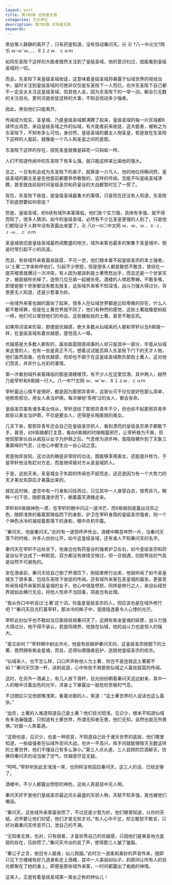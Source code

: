 ```yaml
---
layout: post
title: 第708章 无知者无畏
categories: 太古神王
description: 第708章 无知者无畏
keywords:
---
```


黑伯等人静静的离开了，只有药皇知道，没有惊动秦问天。卍 卍 ?八一中卍文?网 卐 ｗ-ｗ`ｗ、．、８１ｚｗ．ｃｏｍ

如同东圣陛下这样的大能者既然关注到了皇级圣域，他的意识扫过，就能看到皇级圣域的一切。

而且，东圣陛下来皇级圣域收徒，这意味着皇级圣域将暴露于仙域世界的视线当中，届时关注到皇级圣域的可绝非仅仅是东圣陛下一人而已，也许东圣陛下自己都不一定会太关注这皇级圣域，但其他人会，因为东圣陛下的一举一动，都会引无数的关注目光，更何况是收徒这样的大事，不知会惊动多少强者。

因此，黑伯他们只能离开。

传闻成为现实，圣皇城、乃是皇级圣域都沸腾了起来，皇级圣域的每一片区域都6续传出消息，来自皇级圣域之外的仙域，有大能者前来收徒，这大能者，被称之为东圣陛下，不知有多么可怕，身份然，皇级圣域的霸主人物圣皇，若是放在东圣陛下这样的人面前，就像是一个凡人和圣皇之间的差距。

东圣陛下这样的存在，捏死圣皇就像是踩死一只蚂蚁一样。

人们不知道传闻中的东圣陛下有多么强，就只能这样来比喻他的强大。

总之，一旦有机会成为东圣陛下的弟子，就算是一介凡人，他的地位将瞬间然，皇级圣域的霸主圣皇在他面前都要恭恭敬敬的，这样的传闻，怎能不叫皇级圣域沸腾，甚至就连前段时间皇级圣宗和药皇谷的大战都暂时忘了一旁了。

现在，东圣陛下收徒，是皇级圣域最重大的事情，只是现在还没有人知道，东圣陛下到底想要如何收徒？

但是，皇级圣域，却6续有域外来客降临，他们各个实力强，具体有多强，就不得而知了，很多人猜测，如今的皇级圣域，必然有不少比圣皇更强的人到了，只是他们都隐没于人群中没有表露出来罢了。卍 八¤一¤◎中文网  ｗ、ｗ、ｗ`．、８-１、ｚ-ｗ、．`ｃ`ｏｍ

圣皇城依旧是皇级圣域最热闹繁盛的地方，域外来客也最多的聚集于圣皇城中，倒是时常引起不小的风波。

而且，有些域外来客嚣张跋扈，不可一世，他们根本看不起皇级圣宗的本土强者，以‘土著’二字来称呼他们，引起不少愤怒，但是很多人都是敢怒不敢言，曾经在一座茶楼里就爆过一次冲突，有人因为被讽刺是土著愤怒出手，而且还是一个世家天才，被直接秒杀掉了，连带几位兄弟一起被杀死，酒楼的人噤若寒蝉，不敢多嘴，即便是那个世家都没有敢去报复，这些域外来客不知深浅，战斗力强大得过分，背景更无人知道，还是少惹事为妙。

一些域外来客也越的嚣张了起来，很多人在仙域世界都是比较卑微的存在，什么人都不敢得罪，但是在土著世界就不同了，他们有种然的感觉，这些土著就像是蚂蚁一样，他们可以掌控他们的命运，这些蝼蚁般的土著，甚至不敢反抗。

如果用词语来形容，那便是优越感，绝大多数从仙域来的人都和宰轩以及6紫嫣一样，在皇级圣域有着优越感，感觉高人一等。

优越感是大多数人都有的，嚣张跋扈随意闹事的人却只是其中一部分，毕竟从仙域来这里的人，也有一些是真正不凡，想着试试能否拜入东圣陛下门下的天才人物，他们虽然高傲，也有优越感，但却也不屑于在这皇级圣域欺负那些土著人，这对他们而言，并非什么光彩的事情。

第一次看到域外来客降临的那座酒楼楼顶，有不少人在这里饮酒，其中两人，赫然乃是宰轩和6紫嫣一行人。八一中??文网  ｗ、ｗ`ｗ．８１ｚｗ．ｃｏｍ

宰轩最近心情不是很好，都是因为那邪异青年，这家伙可不仅仅是好色那么简单，他修炼邪功，用女人来当炉鼎，每次被他‘享用’过的女人，都会丧命。

皇级圣宗虽有诸多美女侍从，宰轩送给了那邪异青年不少，但也经不起那邪异青年疯狂以美女当炉鼎，不仅是要女人，还得是长相美貌的美女。

几天下来，那邪异青年还会自己在皇级圣宗抓人，看到漂亮的皇级圣宗弟子都敢下手，甚至，对6紫嫣都打主意，看向6紫嫣的时候眼露邪芒，让宰轩极为不爽，但他现那家伙自从疯狂以女子为炉鼎之后，气息修为进步神，竟隐隐攀升到了天象三重巅峰的气息，让他心中都生出一丝心动之意。

若是抛却良知，这功法的确是非常好的功法，既能够享用美女，还能提升修为，于是宰轩他没有赶对方走，而是继续替对方从圣皇城抓人。

于是，这些天来，圣皇城女子失踪的传闻也不胫而走，这还是因为有一个大势力的天才美女失踪后才暴露出来的。

就在这时候，虚空中有一行身影闪烁而过，只见其中一人身穿白衣，俊秀非凡，眼眸一扫下空，随即竟漫步而下，朝着露天酒楼走来。

宰轩和6紫嫣神色一肃，在宰轩的眼中闪过一道冷芒，而6紫嫣则是露出诧异之色，随即浅笑的看着那降临而下的身影，护卫在宰轩身周的皇级圣宗强者，则一个个神色冰冷的凝视着那落下的身影，眼中杀机毕露。

“秦问天，他是秦问天。”此时有一道惊呼声传出，酒楼中瞬息哗然一片，当秦问天落下的时候，许多人纷纷让开，如今这皇级圣域，还有谁人不知秦问天的名字。

秦问天在宰轩不远处坐下，他身边也有药皇谷的强者护卫左右，如今皇级圣宗和药皇谷似乎达成了一种默契，双方都没有继续交锋过，但一旦相遇，剑拔弩张的气氛是自然不可避免的。

坐在酒桌前，秦问天给自己倒了杯酒饮下，刚结束修行出来，他就听闻了如今圣皇城生了很多事，包括东圣陛下收徒的传闻，还有域外来客在圣皇城的嚣张，更甚至听闻有域外来客抓圣皇城的女子，他心中很是愤怒，同样是修行之人，来自仙域世界就如此横行无忌，将他人性命不当回事，简直岂有此理。

“我从你口中听说过‘土著’这个词，你虽是皇级圣宗的人，但应该也是在域外修行吧？”秦问天目光盯着宰轩，那冰冷的眸子中，竟隐隐透着令人心悸的光芒。

宰轩此刻似乎也不敢如当日那般轻视秦问天了，这拥有紫金星魂的妖孽，战斗力强大得过分，他不得不承认，若是同境界，他放在仙域，他的战斗力也是惊人的强大。

“是又如何？”宰轩眼中射出冷光，他是有些嫉妒秦问天的，这皇级圣宗统御下的土著，竟然拥有紫金星魂，而且，还得仙境强者庇护，逃脱他皇级圣宗的绞杀。

“仙域来人，也不怎么样，口口声声称他人为土著，你岂不是连我这土著都不如？”秦问天饮酒一杯，讽刺说道，心中有些不爽那些仙域之人嚣张跋扈的传闻。

这时，在另外一酒桌上，有几人放下酒杯，目光纷纷朝着秦问天这边射来，其中一人的眼中泛着血色的光华，浑身上下暴露出一股危险至极的气息。

不过随后只见他抿嘴浅笑，看着对面的人，笑道：“这土著世界的人说话也这么嚣张。”

“血厉，土著的人难道知道自己是土著？他们目光短浅，见识少，根本不知道仙域有多浩瀚强盛，只知道有土著世界，所谓无知者无畏，他们无知，自然也就无所畏惧。”对面一人笑着道。

“这倒也是，见识少，也是一种悲哀，不知道自己处于诸天世界的底层，他们哪里知道，一些级强者在仙域外空间大战，也许一不高兴，挥手间就能够毁灭无数这样的土著世界，他们不懂自己有多么渺小。”第三人点头道，三人自顾的饮酒聊天，仿佛将秦问天的话当做了空气，优越感尽显无疑。

“呵呵。”宰轩听到此言浅浅一笑，也同样没有回应秦问天，这三人的话，已经足够了。

酒楼中，不少人都露出愤怒的神色，这些人真是目中无人啊。

秦问天好歹是他们皇级圣宗最近风头最盛的天骄人物，天赋不知多强，竟也被他们嘲讽。

“秦问天，这些域外来客嚣张惯了，不过还是少惹为妙，他们哪里知道，以你的天赋，迟早要让他们仰望，他们才是无知才对。”有人心中不忿，却又敢怒不敢言，只好对着秦问天传音开口，泄自己的不满。

“无知者无畏，也对，只有弱者，才喜欢秀自己的优越感，只因他们是某各地方底层的存在，压抑惯了。”秦问天冷淡的说了声，使得那三人皱了皱眉。

“秦公子之言，依旧令人振奋，仙儿佩服。”此时又一道柔和美妙的声音传来，随即只见下方楼梯有好几道身影走上酒楼，其中一人美丽如仙子，刹那间让所有人的目光都聚在了她的身上，即便是那些域外来客，一时间都露出了痴痴的神情。

这来人，正是有着皇级圣域第一美女之称的林仙儿！
